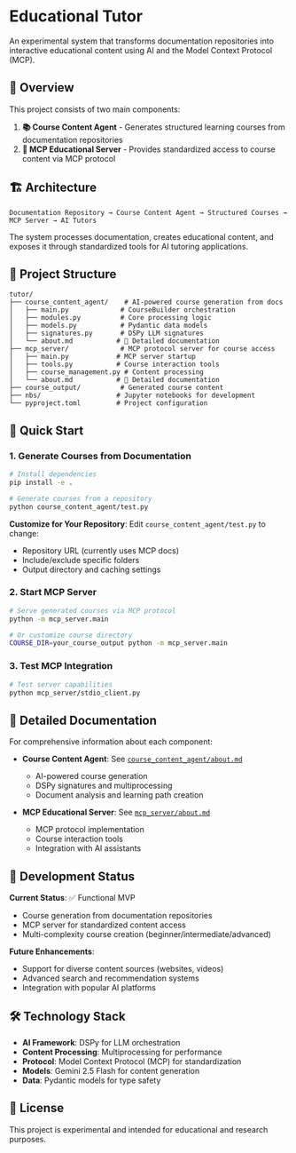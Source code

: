 # Educational Tutor

An experimental system that transforms documentation repositories into interactive educational content using AI and the Model Context Protocol (MCP).

## 🌟 Overview

This project consists of two main components:

1. **📚 Course Content Agent** - Generates structured learning courses from documentation repositories
2. **🔧 MCP Educational Server** - Provides standardized access to course content via MCP protocol

## 🏗️ Architecture

```
Documentation Repository → Course Content Agent → Structured Courses → MCP Server → AI Tutors
```

The system processes documentation, creates educational content, and exposes it through standardized tools for AI tutoring applications.

## 📂 Project Structure

```
tutor/
├── course_content_agent/    # AI-powered course generation from docs
│   ├── main.py             # CourseBuilder orchestration
│   ├── modules.py          # Core processing logic
│   ├── models.py           # Pydantic data models
│   ├── signatures.py       # DSPy LLM signatures
│   └── about.md           # 📖 Detailed documentation
├── mcp_server/             # MCP protocol server for course access
│   ├── main.py            # MCP server startup
│   ├── tools.py           # Course interaction tools
│   ├── course_management.py # Content processing
│   └── about.md           # 📖 Detailed documentation
├── course_output/          # Generated course content
├── nbs/                   # Jupyter notebooks for development
└── pyproject.toml         # Project configuration
```

## 🚀 Quick Start

### 1. Generate Courses from Documentation

```bash
# Install dependencies
pip install -e .

# Generate courses from a repository
python course_content_agent/test.py
```

**Customize for Your Repository**: Edit `course_content_agent/test.py` to change:
- Repository URL (currently uses MCP docs)
- Include/exclude specific folders
- Output directory and caching settings

### 2. Start MCP Server

```bash
# Serve generated courses via MCP protocol
python -m mcp_server.main

# Or customize course directory
COURSE_DIR=your_course_output python -m mcp_server.main
```

### 3. Test MCP Integration

```bash
# Test server capabilities
python mcp_server/stdio_client.py
```

## 📖 Detailed Documentation

For comprehensive information about each component:

- **Course Content Agent**: See [`course_content_agent/about.md`](course_content_agent/about.md)
  - AI-powered course generation
  - DSPy signatures and multiprocessing
  - Document analysis and learning path creation
  
- **MCP Educational Server**: See [`mcp_server/about.md`](mcp_server/about.md)
  - MCP protocol implementation
  - Course interaction tools
  - Integration with AI assistants

## 🔧 Development Status

**Current Status**: ✅ Functional MVP
- Course generation from documentation repositories
- MCP server for standardized content access
- Multi-complexity course creation (beginner/intermediate/advanced)

**Future Enhancements**:
- Support for diverse content sources (websites, videos)
- Advanced search and recommendation systems
- Integration with popular AI platforms

## 🛠️ Technology Stack

- **AI Framework**: DSPy for LLM orchestration
- **Content Processing**: Multiprocessing for performance
- **Protocol**: Model Context Protocol (MCP) for standardization
- **Models**: Gemini 2.5 Flash for content generation
- **Data**: Pydantic models for type safety

## 📄 License

This project is experimental and intended for educational and research purposes.